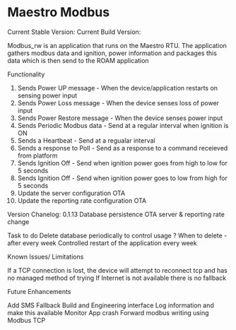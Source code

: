 # Maestro Modbus
Current Stable Version: 
Current Build Version:

Modbus_rw is an application that runs on the Maestro RTU. The application gathers modbus data and ignition, power information and packages this data which is then send to the ROAM application


Functionality 
1) Sends Power UP message - When the device/application restarts on sensing power input
2) Sends Power Loss message - When the device senses loss of power input
3) Sends Power Restore message - When the device senses power input
4) Sends Periodic Modbus data - Send at a regular interval when ignition is ON
5) Sends a Heartbeat - Send at a regualar interval 
6) Sends a response to Poll - Send as a response to a command receieved from platform
7) Sends Ignition Off - Send when ignition power goes from high to low for 5 seconds
8) Sends Ignition Off - Send when ignition power goes to low from high for 5 seconds
9) Update the server configuration OTA
10) Update the reporting rate configuration OTA

Version Chanelog:
0.1.13 
Database persistence 
OTA server & reporting rate change


Task to do
Delete database periodically to control usage 
    ? When to delete - after every week 
Controlled restart of the application every week 

Known Issues/ Limitations

If a TCP connection is lost, the device will attempt to reconnect tcp and has no managed method of trying
If Internet is not available there is no fallback

Future Enhancements

Add SMS Fallback
Build and Engineering interface
Log information and make this available
Monitor App crash 
Forward modbus writing using Modbus TCP


